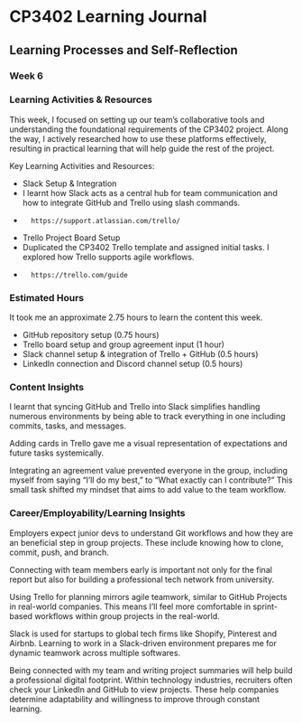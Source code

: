 # CP3402 Learning Journal

## Learning Processes and Self-Reflection

### Week 6

### Learning Activities & Resources
This week, I focused on setting up our team’s collaborative tools and understanding the foundational requirements of the CP3402 project. Along the way, I actively researched how to use these platforms effectively, resulting in practical learning that will help guide the rest of the project.

Key Learning Activities and Resources:
- Slack Setup & Integration
-   I learnt how Slack acts as a central hub for team communication and how to integrate GitHub and Trello using slash commands.
-       https://support.atlassian.com/trello/

- Trello Project Board Setup
-   Duplicated the CP3402 Trello template and assigned initial tasks. I explored how Trello supports agile workflows.
-       https://trello.com/guide

### Estimated Hours
It took me an approximate 2.75 hours to learn the content this week.
- GitHub repository setup (0.75 hours)
- Trello board setup and group agreement input (1 hour)
- Slack channel setup & integration of Trello + GitHub (0.5 hours)
- LinkedIn connection and Discord channel setup (0.5 hours)

### Content Insights
I learnt that syncing GitHub and Trello into Slack simplifies handling numerous environments by being able to track everything in one including commits, tasks, and messages.

Adding cards in Trello gave me a visual representation of expectations and future tasks systemically.

Integrating an agreement value prevented everyone in the group, including myself from saying “I’ll do my best,” to “What exactly can I contribute?” This small task shifted my mindset that aims to add value to the team workflow.

### Career/Employability/Learning Insights
Employers expect junior devs to understand Git workflows and how they are an beneficial step in group projects. These include knowing how to clone, commit, push, and branch.

Connecting with team members early is important not only for the final report but also for building a professional tech network from university.

Using Trello for planning mirrors agile teamwork, similar to GitHub Projects in real-world companies. This means I’ll feel more comfortable in sprint-based workflows within group projects in the real-world.

Slack is used for startups to global tech firms like Shopify, Pinterest and Airbnb. Learning to work in a Slack-driven environment prepares me for dynamic teamwork across multiple softwares.

Being connected with my team and writing project summaries will help build a professional digital footprint. Within technology industries, recruiters often check your LinkedIn and GitHub to view projects. These help companies determine adaptability and willingness to improve through constant learning.
